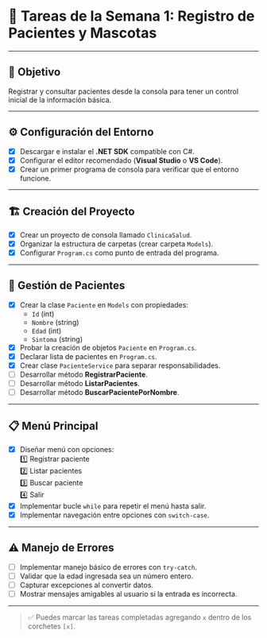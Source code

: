 # 🐾 Tareas de la Semana 1: Registro de Pacientes y Mascotas

---

## 🎯 Objetivo
Registrar y consultar pacientes desde la consola para tener un control inicial de la información básica.

---

## ⚙️ Configuración del Entorno
- [x] Descargar e instalar el **.NET SDK** compatible con C#.
- [x] Configurar el editor recomendado (**Visual Studio** o **VS Code**).
- [x] Crear un primer programa de consola para verificar que el entorno funcione.

---

## 🏗️ Creación del Proyecto
- [x] Crear un proyecto de consola llamado `ClinicaSalud`.
- [x] Organizar la estructura de carpetas (crear carpeta `Models`).
- [x] Configurar `Program.cs` como punto de entrada del programa.

---

## 👤 Gestión de Pacientes
- [x] Crear la clase `Paciente` en `Models` con propiedades:
  - `Id` (int)
  - `Nombre` (string)
  - `Edad` (int)
  - `Sintoma` (string)
- [x] Probar la creación de objetos `Paciente` en `Program.cs`.
- [x] Declarar lista de pacientes en `Program.cs`.
- [x] Crear clase `PacienteService` para separar responsabilidades.
- [ ] Desarrollar método **RegistrarPaciente**.
- [ ] Desarrollar método **ListarPacientes**.
- [ ] Desarrollar método **BuscarPacientePorNombre**.

---

## 📋 Menú Principal
- [x] Diseñar menú con opciones:  
  1️⃣ Registrar paciente  
  2️⃣ Listar pacientes  
  3️⃣ Buscar paciente  
  4️⃣ Salir
- [x] Implementar bucle `while` para repetir el menú hasta salir.
- [x] Implementar navegación entre opciones con `switch-case`.

---

## ⚠️ Manejo de Errores
- [ ] Implementar manejo básico de errores con `try-catch`.
- [ ] Validar que la edad ingresada sea un número entero.
- [ ] Capturar excepciones al convertir datos.
- [ ] Mostrar mensajes amigables al usuario si la entrada es incorrecta.

---

> ✅ Puedes marcar las tareas completadas agregando `x` dentro de los corchetes `[x]`.